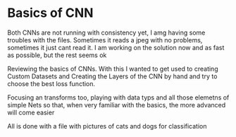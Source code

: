 # Basics of CNN

Both CNNs are not running with consistency yet, I amg having some troubles with the files. Sometimes it reads a jpeg with no problems, sometimes it just cant read it.
I am working on the solution now and as fast as possible, but the rest seems ok

Reviewing the basics of CNNs. With this I wanted to get used to creating Custom Datasets and Creating the Layers of the CNN by hand and try to choose the best loss function.

Focusing an transforms too, playing with data typs and all those elemetns of simple Nets so that, when very familiar with the basics, the more advanced will come easier

All is done with a file with pictures of cats and dogs for classification 
